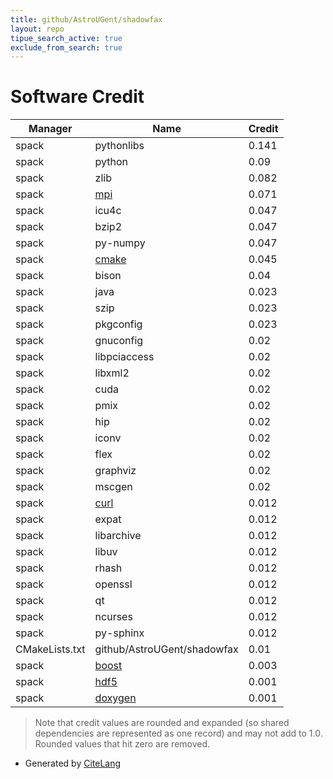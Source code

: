 ```yaml
---
title: github/AstroUGent/shadowfax
layout: repo
tipue_search_active: true
exclude_from_search: true
---
```

# Software Credit

|Manager|Name|Credit|
|-------|----|------|
|spack|pythonlibs|0.141|
|spack|python|0.09|
|spack|zlib|0.082|
|spack|[mpi](http://mvapich.cse.ohio-state.edu)|0.071|
|spack|icu4c|0.047|
|spack|bzip2|0.047|
|spack|py-numpy|0.047|
|spack|[cmake](https://www.cmake.org)|0.045|
|spack|bison|0.04|
|spack|java|0.023|
|spack|szip|0.023|
|spack|pkgconfig|0.023|
|spack|gnuconfig|0.02|
|spack|libpciaccess|0.02|
|spack|libxml2|0.02|
|spack|cuda|0.02|
|spack|pmix|0.02|
|spack|hip|0.02|
|spack|iconv|0.02|
|spack|flex|0.02|
|spack|graphviz|0.02|
|spack|mscgen|0.02|
|spack|[curl](https://curl.se/)|0.012|
|spack|expat|0.012|
|spack|libarchive|0.012|
|spack|libuv|0.012|
|spack|rhash|0.012|
|spack|openssl|0.012|
|spack|qt|0.012|
|spack|ncurses|0.012|
|spack|py-sphinx|0.012|
|CMakeLists.txt|github/AstroUGent/shadowfax|0.01|
|spack|[boost](https://www.boost.org)|0.003|
|spack|[hdf5](https://portal.hdfgroup.org)|0.001|
|spack|[doxygen](https://github.com/doxygen/doxygen/)|0.001|


> Note that credit values are rounded and expanded (so shared dependencies are represented as one record) and may not add to 1.0. Rounded values that hit zero are removed.


- Generated by [CiteLang](https://github.com/vsoch/citelang)
